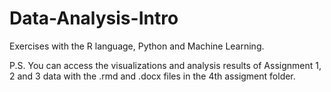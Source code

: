 # Data-Analysis-Intro
Exercises with the R language, Python and Machine Learning.

P.S. You can access the visualizations and analysis results of Assignment 1, 2 and 3 data with the .rmd and .docx files in the 4th assigment folder.
